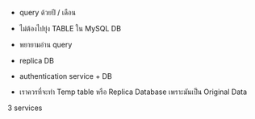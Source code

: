 - query ด้วยปี / เดือน
- ไม่ต้องไปยุ่ง TABLE ใน MySQL DB
- พยายามอ่าน query 
- replica DB
- authentication service + DB

- เราควรที่จะทำ Temp table หรือ Replica Database
เพราะมันเป็น Original Data

3 services
